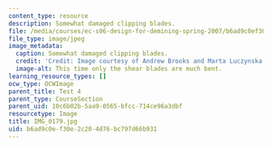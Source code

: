 ```yaml
---
content_type: resource
description: Somewhat damaged clipping blades.
file: /media/courses/ec-s06-design-for-demining-spring-2007/b6ad9c0ef30e2c204d76bc797d66b931_IMG_0179.jpg
file_type: image/jpeg
image_metadata:
  caption: Somewhat damaged clipping blades.
  credit: 'Credit: Image courtesy of Andrew Brooks and Marta Luczynska.'
  image-alt: This time only the shear blades are much bent.
learning_resource_types: []
ocw_type: OCWImage
parent_title: Test 4
parent_type: CourseSection
parent_uid: 10c6b02b-5aa9-0565-bfcc-714ce96a3dbf
resourcetype: Image
title: IMG_0179.jpg
uid: b6ad9c0e-f30e-2c20-4d76-bc797d66b931
---
```

